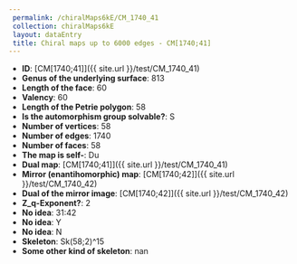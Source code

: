 ```yaml
--- 
 permalink: /chiralMaps6kE/CM_1740_41 
 collection: chiralMaps6kE
 layout: dataEntry
 title: Chiral maps up to 6000 edges - CM[1740;41]
---
```


- **ID**: [CM[1740;41]]({{ site.url }}/test/CM_1740_41)
- **Genus of the underlying surface**: 813
- **Length of the face**: 60
- **Valency**: 60
- **Length of the Petrie polygon**: 58
- **Is the automorphism group solvable?**: S
- **Number of vertices**: 58
- **Number of edges**: 1740
- **Number of faces**: 58
- **The map is self-**: Du
- **Dual map**: [CM[1740;41]]({{ site.url }}/test/CM_1740_41)
- **Mirror (enantihomorphic) map**: [CM[1740;42]]({{ site.url }}/test/CM_1740_42)
- **Dual of the mirror image**: [CM[1740;42]]({{ site.url }}/test/CM_1740_42)
- **Z_q-Exponent?**: 2
- **No idea**:  31:42
- **No idea**: Y
- **No idea**: N
- **Skeleton**: Sk(58;2)^15
- **Some other kind of skeleton**: nan
